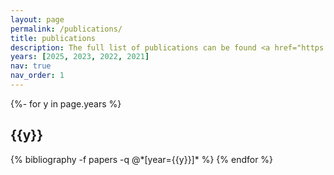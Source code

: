 ```yaml
---
layout: page
permalink: /publications/
title: publications
description: The full list of publications can be found <a href="https://scholar.google.com/citations?hl=en&user=CsJKBq4AAAAJ">here</a>, my google scholar profile.
years: [2025, 2023, 2022, 2021]
nav: true
nav_order: 1
---
```

<!-- _pages/publications.md -->
<div class="publications">

{%- for y in page.years %}
  <h2 class="year">{{y}}</h2>
  {% bibliography -f papers -q @*[year={{y}}]* %}
{% endfor %}

</div>
